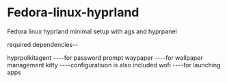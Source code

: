 # Fedora-linux-hyprland
Fedora linux hyprland minimal setup with ags and hyprpanel

required dependencies--

hyprpolkitagent       ----for password prompt
waypaper              ----for wallpaper management
kitty                 ----configuratiuon is also included
wofi                  ----for launching apps
